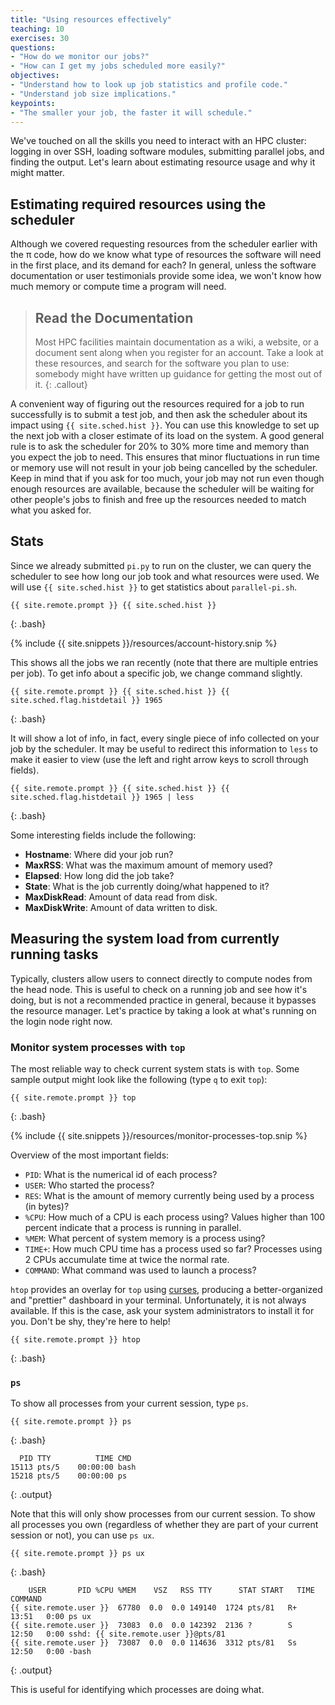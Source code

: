 ```yaml
---
title: "Using resources effectively"
teaching: 10
exercises: 30
questions:
- "How do we monitor our jobs?"
- "How can I get my jobs scheduled more easily?" 
objectives:
- "Understand how to look up job statistics and profile code."
- "Understand job size implications."
keypoints:
- "The smaller your job, the faster it will schedule."
---
```


We've touched on all the skills you need to interact with an HPC cluster: logging in over
SSH, loading software modules, submitting parallel jobs, and finding the output. Let's
learn about estimating resource usage and why it might matter.

## Estimating required resources using the scheduler

Although we covered requesting resources from the scheduler earlier with the &#960; code,
how do we know what type of resources the software will need in the first place, and its
demand for each? In general, unless the software documentation or user testimonials
provide some idea, we won't know how much memory or compute time a program will need.

> ## Read the Documentation
>
> Most HPC facilities maintain documentation as a wiki, a website, or a document sent along
> when you register for an account. Take a look at these resources, and search for the
> software you plan to use: somebody might have written up guidance for getting the most
> out of it.
{: .callout}

A convenient way of figuring out the resources required for a job to run successfully is
to submit a test job, and then ask the scheduler about its impact using `{{
site.sched.hist }}`. You can use this knowledge to set up the next job with a closer
estimate of its load on the system. A good general rule is to ask the scheduler for 20% to
30% more time and memory than you expect the job to need. This ensures that minor
fluctuations in run time or memory use will not result in your job being cancelled by the
scheduler. Keep in mind that if you ask for too much, your job may not run even though
enough resources are available, because the scheduler will be waiting for other people's
jobs to finish and free up the resources needed to match what you asked for.

## Stats

Since we already submitted `pi.py` to run on the cluster, we can query the scheduler to
see how long our job took and what resources were used. We will use `{{ site.sched.hist
}}` to get statistics about `parallel-pi.sh`.

```
{{ site.remote.prompt }} {{ site.sched.hist }}
```
{: .bash}

{% include {{ site.snippets }}/resources/account-history.snip %}

This shows all the jobs we ran recently (note that there are multiple entries per job). To
get info about a specific job, we change command slightly.

```
{{ site.remote.prompt }} {{ site.sched.hist }} {{ site.sched.flag.histdetail }} 1965
```
{: .bash}

It will show a lot of info, in fact, every single piece of info collected on your job by
the scheduler. It may be useful to redirect this information to `less` to make it easier
to view (use the left and right arrow keys to scroll through fields).

```
{{ site.remote.prompt }} {{ site.sched.hist }} {{ site.sched.flag.histdetail }} 1965 | less
```
{: .bash}

Some interesting fields include the following:

* **Hostname**: Where did your job run?
* **MaxRSS**: What was the maximum amount of memory used?
* **Elapsed**: How long did the job take?
* **State**: What is the job currently doing/what happened to it?
* **MaxDiskRead**: Amount of data read from disk.
* **MaxDiskWrite**: Amount of data written to disk.

## Measuring the system load from currently running tasks

Typically, clusters allow users to connect directly to compute nodes from the head node.
This is useful to check on a running job and see how it's doing, but is not a
recommended practice in general, because it bypasses the resource manager.
Let's practice by taking a look at what's running on the login node right now.

### Monitor system processes with `top`

The most reliable way to check current system stats is with `top`. Some sample output
might look like the following (type `q` to exit `top`):

```
{{ site.remote.prompt }} top
```
{: .bash}

{% include {{ site.snippets }}/resources/monitor-processes-top.snip %}

Overview of the most important fields:

* `PID`: What is the numerical id of each process?
* `USER`: Who started the process?
* `RES`: What is the amount of memory currently being used by a process (in bytes)?
* `%CPU`: How much of a CPU is each process using? Values higher than 100 percent indicate
  that a process is running in parallel.
* `%MEM`: What percent of system memory is a process using?
* `TIME+`: How much CPU time has a process used so far? Processes using 2 CPUs accumulate
  time at twice the normal rate.
* `COMMAND`: What command was used to launch a process?

`htop` provides an overlay for `top` using [curses](
https://en.wikipedia.org/wiki/Curses_(programming_library)), producing a better-organized
and "prettier" dashboard in your terminal. Unfortunately, it is not always available. If
this is the case, ask your system administrators to install it for you. Don't be shy,
they're here to help!

```
{{ site.remote.prompt }} htop
```
{: .bash}


### `ps`

To show all processes from your current session, type `ps`.

```
{{ site.remote.prompt }} ps
```
{: .bash}

```
  PID TTY          TIME CMD
15113 pts/5    00:00:00 bash
15218 pts/5    00:00:00 ps
```
{: .output}

Note that this will only show processes from our current session. To show all processes
you own (regardless of whether they are part of your current session or not), you can use
`ps ux`.

```
{{ site.remote.prompt }} ps ux
```
{: .bash}

```
    USER       PID %CPU %MEM    VSZ   RSS TTY      STAT START   TIME COMMAND
{{ site.remote.user }}  67780  0.0  0.0 149140  1724 pts/81   R+   13:51   0:00 ps ux
{{ site.remote.user }}  73083  0.0  0.0 142392  2136 ?        S    12:50   0:00 sshd: {{ site.remote.user }}@pts/81
{{ site.remote.user }}  73087  0.0  0.0 114636  3312 pts/81   Ss   12:50   0:00 -bash
```
{: .output}


This is useful for identifying which processes are doing what.
